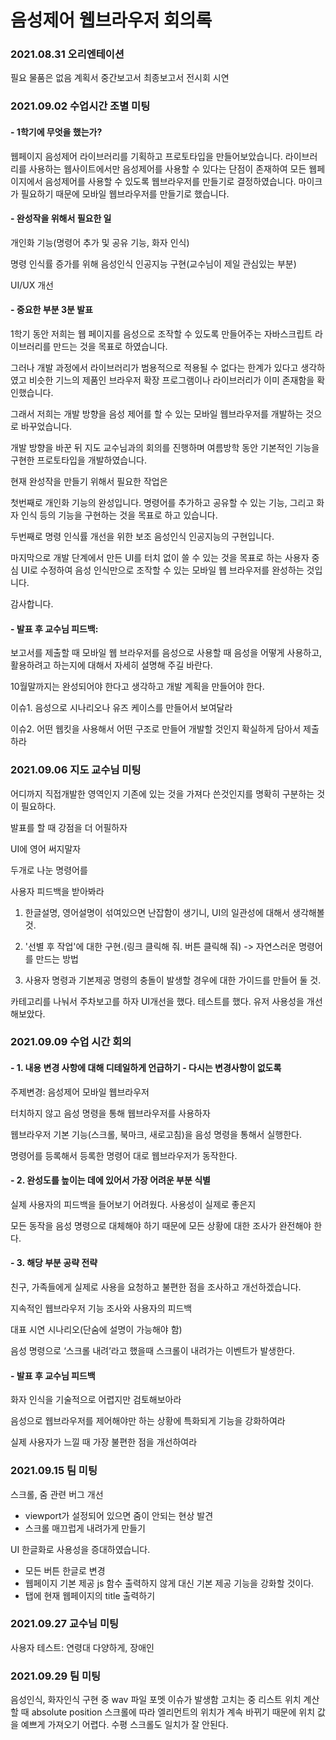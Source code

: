 # 음성제어 웹브라우저 회의록

### 2021.08.31 오리엔테이션

필요 물품은 없음 
계획서 
중간보고서 
최종보고서 
전시회 
시연 

### 2021.09.02 수업시간 조별 미팅

#### - 1학기에 무엇을 했는가?

웹페이지 음성제어 라이브러리를 기획하고 프로토타입을 만들어보았습니다. 라이브러리를 사용하는 웹사이트에서만 음성제어를 사용할 수 있다는 단점이 존재하여 모든 웹페이지에서 음성제어를 사용할 수 있도록 웹브라우저를 만들기로 결정하였습니다. 마이크가 필요하기 때문에 모바일 웹브라우저를 만들기로 했습니다. 

#### - 완성작을 위해서 필요한 일

개인화 기능(명령어 추가 및 공유 기능, 화자 인식) 

명령 인식률 증가를 위해 음성인식 인공지능 구현(교수님이 제일 관심있는 부분) 

UI/UX 개선 

#### - 중요한 부분 3분 발표

1학기 동안 저희는 웹 페이지를 음성으로 조작할 수 있도록 만들어주는 자바스크립트 라이브러리를 만드는 것을 목표로 하였습니다. 

그러나 개발 과정에서 라이브러리가 범용적으로 적용될 수 없다는 한계가 있다고 생각하였고 비슷한 기느의 제품인 브라우저 확장 프로그램이나 라이브러리가 이미 존재함을 확인했습니다. 

그래서 저희는 개발 방향을 음성 제어를 할 수 있는 모바일 웹브라우저를 개발하는 것으로 바꾸었습니다. 

개발 방향을 바꾼 뒤 지도 교수님과의 회의를 진행하며 여름방학 동안 기본적인 기능을 구현한 프로토타입을 개발하였습니다. 

현재 완성작을 만들기 위해서 필요한 작업은 

첫번째로 개인화 기능의 완성입니다. 명령어를 추가하고 공유할 수 있는 기능, 그리고 화자 인식 등의 기능을 구현하는 것을 목표로 하고 있습니다. 

두번째로 명령 인식률 개선을 위한 보조 음성인식 인공지능의 구현입니다. 

마지막으로 개발 단계에서 만든 UI를 터치 없이 쓸 수 있는 것을 목표로 하는 사용자 중심 UI로 수정하여 음성 인식만으로 조작할 수 있는 모바일 웹 브라우저를 완성하는 것입니다. 

감사합니다. 

 

#### - 발표 후 교수님 피드백:

보고서를 제출할 때 모바일 웹 브라우저를 음성으로 사용할 때 음성을 어떻게 사용하고, 활용하려고 하는지에 대해서 자세히 설명해 주길 바란다. 

10월말까지는 완성되어야 한다고 생각하고 개발 계획을 만들어야 한다. 

이슈1. 음성으로 시나리오나 유즈 케이스를 만들어서 보여달라 

이슈2. 어떤 웹킷을 사용해서 어떤 구조로 만들어 개발할 것인지 확실하게 담아서 제출하라 


### 2021.09.06 지도 교수님 미팅

어디까지 직접개발한 영역인지 기존에 있는 것을 가져다 쓴것인지를 명확히 구분하는 것이 필요하다.  

발표를 할 때 강점을 더 어필하자 

UI에 영어 써지말자 

두개로 나눈 명령어를  

사용자 피드백을 받아봐라 

1. 한글설명, 영어설명이 섞여있으면 난잡함이 생기니, UI의 일관성에 대해서 생각해볼 것. 

2. '선별 후 작업'에 대한 구현.(링크 클릭해 줘. 버튼 클릭해 줘) -> 자연스러운 명령어를 만드는 방법 

3. 사용자 명령과 기본제공 명령의 충돌이 발생할 경우에 대한 가이드를 만들어 둘 것. 

 

 

카테고리를 나눠서 주차보고를 하자 UI개선을 했다. 테스트를 했다. 유저 사용성을 개선해보았다. 

 

### 2021.09.09 수업 시간 회의

#### - 1. 내용 변경 사항에 대해 디테일하게 언급하기 - 다시는 변경사항이 없도록

 주제변경: 음성제어 모바일 웹브라우저 

 터치하지 않고 음성 명령을 통해 웹브라우저를 사용하자 

 웹브라우저 기본 기능(스크롤, 북마크, 새로고침)을 음성 명령을 통해서 실행한다. 

 명령어를 등록해서 등록한 명령어 대로 웹브라우저가 동작한다. 

#### - 2. 완성도를 높이는 데에 있어서 가장 어려운 부분 식별

 실제 사용자의 피드백을 들어보기 어려웠다. 사용성이 실제로 좋은지 

 모든 동작을 음성 명령으로 대체해야 하기 때문에 모든 상황에 대한 조사가 완전해야 한다. 

#### - 3. 해당 부분 공략 전략

 친구, 가족들에게 실제로 사용을 요청하고 불편한 점을 조사하고 개선하겠습니다. 

 지속적인 웹브라우저 기능 조사와 사용자의 피드백 

대표 시연 시나리오(단숨에 설명이 가능해야 함) 

 음성 명령으로 ‘스크롤 내려’라고 했을때 스크롤이 내려가는 이벤트가 발생한다. 

 

#### - 발표 후 교수님 피드백

화자 인식을 기술적으로 어렵지만 검토해보아라 

음성으로 웹브라우저를 제어해야만 하는 상황에 특화되게 기능을 강화하여라 

실제 사용자가 느낄 때 가장 불편한 점을 개선하여라 

### 2021.09.15 팀 미팅
스크롤, 줌 관련 버그 개선 
-	viewport가 설정되어 있으면 줌이 안되는 현상 발견
-	스크롤 매끄럽게 내려가게 만들기

UI 한글화로 사용성을 증대하였습니다.
-	모든 버튼 한글로 변경
-	웹페이지 기본 제공 js 함수 출력하지 않게 대신 기본 제공 기능을 강화할 것이다.
-	탭에 현재 웹페이지의 title 출력하기

### 2021.09.27 교수님 미팅
사용자 테스트: 연령대 다양하게, 장애인

### 2021.09.29 팀 미팅
음성인식, 화자인식 구현 중 wav 파일 포멧 이슈가 발생함 고치는 중
리스트 위치 계산할 때 absolute position 스크롤에 따라 엘리먼트의 위치가 계속 바뀌기 때문에 위치 값을 예쁘게 가져오기 어렵다. 수평 스크롤도 일치가 잘 안된다.

